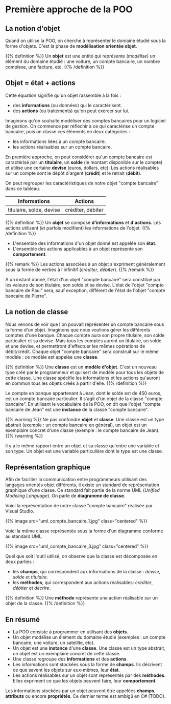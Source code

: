 Première approche de la POO
===========================

La notion d'objet
-----------------

Quand on utilise la POO, on cherche à représenter le domaine étudié sous la forme d'objets. C'est la phase de **modélisation orientée objet**.

{{% definition %}}
Un **objet** est une entité qui représente (*modélise*) un élément du domaine étudié : une voiture, un compte bancaire, un nombre complexe, une facture, etc.
{{% /definition %}}

Objet = état + actions
----------------------

Cette équation signifie qu'un objet rassemble à la fois :

* des **informations** (ou données) qui le caractérisent.
* des **actions** (ou traitements) qu'on peut exercer sur lui.

Imaginons qu'on souhaite modéliser des comptes bancaires pour un logiciel de gestion. On commence par réfléchir à ce qui caractérise un compte bancaire, puis on classe ces éléments en deux catégories :

* les informations liées à un compte bancaire.
* les actions réalisables sur un compte bancaire.

En première approche, on peut considérer qu'un compte bancaire est caractérisé par un **titulaire**, un **solde** (le montant disponible sur le compte) et utilise une certaine **devise** (euros, dollars, etc). Les actions réalisables sur un compte sont le dépôt d'argent (**crédit**) et le retrait (**débit**).

On peut regrouper les caractéristiques de notre objet "compte bancaire"
dans ce tableau.

Informations | Actions
-------------|--------
titulaire, solde, devise | créditer, débiter

{{% definition %}}
Un **objet** se compose **d'informations** et **d'actions**. Les actions utilisent (et parfois modifient) les informations de l'objet.
{{% /definition %}}

* L'ensemble des informations d'un objet donné est appelée son **état**.
* L'ensemble des actions applicables à un objet représente son **comportement**.

{{% remark %}}
Les actions associées à un objet s'expriment généralement sous la forme de verbes à l'infinitif (*créditer*, *débiter*).
{{% /remark %}}

A un instant donné, l'état d'un objet "compte bancaire" sera constitué par les valeurs de son titulaire, son solde et sa devise. L'état de l'objet "compte bancaire de Paul" sera, sauf exception, différent de l'état de l'objet "compte bancaire de Pierre".

La notion de classe
-------------------

Nous venons de voir que l'on pouvait représenter un compte bancaire sous la forme d'un objet. Imaginons que nous voulions gérer les différents comptes d'une banque. Chaque compte aura son propre titulaire, son solde particulier et sa devise. Mais tous les comptes auront un titulaire, un solde et une devise, et permettront d'effectuer les mêmes opérations de débit/crédit. Chaque objet "compte bancaire" sera construit sur le même modèle : ce modèle est appelée une **classe**.

{{% definition %}}
Une **classe** est un **modèle d'objet**. C'est un nouveau type créé par le programmeur et qui sert de modèle pour tous les objets de cette classe. Une classe spécifie les informations et les actions qu'auront en commun tous les objets créés à partir d'elle.
{{% /definition %}}

Le compte en banque appartenant à Jean, dont le solde est de 450 euros, est un compte bancaire particulier. Il s'agit d'un objet de la classe "compte bancaire". En utilisant le vocabulaire de la POO, on dit que l'objet "compte bancaire de Jean" est une **instance** de la classe "compte bancaire".

{{% warning %}}
Ne pas confondre **objet** et **classe**. Une classe est un type abstrait (exemple : un compte bancaire en général), un objet est un exemplaire concret d'une classe (exemple : le compte bancaire de Jean).
{{% /warning %}}

Il y a le même rapport entre un objet et sa classe qu'entre une variable et son type. Un objet est une variable particulière dont le type est une classe.

Représentation graphique
------------------------

Afin de faciliter la communication entre programmeurs utilisant des langages orientés objet différents, il existe un standard de représentation graphique d'une classe. Ce standard fait partie de la norme UML (*Unified Modeling Language*). On parle de **diagramme de classe**.

Voici la représentation de notre classe "compte bancaire" réalisée par Visual Studio.

{{% image src="uml_compte_bancaire_1.jpg" class="centered" %}}

Voici la même classe représentée sous la forme d'un diagramme conforme au standard UML.

{{% image src="uml_compte_bancaire_3.jpg" class="centered" %}}

Quel que soit l'outil utilisé, on observe que la classe est décomposée en deux parties :

* les **champs**, qui correspondent aux informations de la classe : *devise*, *solde* et *titulaire*.
* les **méthodes**, qui correspondent aux actions réalisables: *créditer*, *débiter* et *décrire*.

{{% definition %}}
Une **méthode** représente une action réalisable sur un objet de la classe.
{{% /definition %}}

En résumé
---------

* La POO consiste à programmer en utilisant des **objets**.
* Un objet modélise un élément du domaine étudié (exemples : un compte bancaire, une voiture, un satellite, etc).
* Un objet est une **instance** d'une **classe**. Une classe est un type abstrait, un objet est un exemplaire concret de cette classe.
* Une classe regroupe des **informations** et des **actions**.
* Les informations sont stockées sous la forme de **champs**. Ils décrivent ce que savent les objets sur eux-mêmes, leur **état**.
* Les actions réalisables sur un objet sont représentés par des **méthodes**. Elles expriment ce que les objets peuvent faire, leur **comportement**.

Les informations stockées par un objet peuvent être appelées **champs**, **attributs** ou encore **propriétés**. Ce dernier terme est ambigû en C# (TODO).
